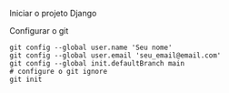 Iniciar o projeto Django

Configurar o git

```shell
git config --global user.name 'Seu nome'
git config --global user.email 'seu_email@email.com'
git config --global init.defaultBranch main
# configure o git ignore
git init

```